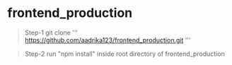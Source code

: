 # frontend_production

>Step-1 git clone 
  '''
  https://github.com/aadrika123/frontend_production.git
  '''
  
  >Step-2 run "npm install" inside root directory of frontend_production


